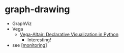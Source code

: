 graph-drawing
=============

* GraphViz
* Vega
    * [Vega-Altair: Declarative Visualization in Python](https://altair-viz.github.io/index.html)
        * Interesting!
* see [[monitoring]]


[//begin]: # "Autogenerated link references for markdown compatibility"
[monitoring]: monitoring.md "Monitoring"
[//end]: # "Autogenerated link references"